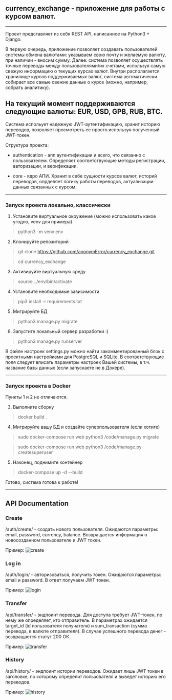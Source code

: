 ## currency_exchange - приложение для работы с курсом валют.

____

  Проект представляет из себя REST API, написанное на Python3 + Django.
  
  В первую очередь, приложение позволяет создавать пользователей системы обмена валютами: указываем свою почту и желаемую валюту, при наличии - вносим сумму. Далее: система позволяет осуществлять точные переводы между пользователями/их счетами, используя самую свежую информацию о текущих курсах валют. Внутри располагается хранилище курсов поддерживаемых валют, система автоматически собирает все самые свежие данные о курсе (можно, например, собрать аналитику).

  ## На текущий момент поддерживаются следующие валюты: EUR, USD, GPB, RUB, BTC.

  Система испольует надежную JWT-аутентификацию, хранит историю переводов, позволяет просмотреть ее просто используя полученный JWT-токен.
  
  Структура проекта:
  
  - authentication - апп аутентификации и всего, что связанно с пользователем. Определяет соответствующие методы регистрации, авторизации, и верификации.
  
  - core - ядро АПИ. Хранит в себе сущности курсов валют, историй переводов, опрделяет логику работы переводов, актуализации данных связанных с курсом.

____

### Запуск проекта локально, классически

1. Установите виртуальное окружение (можно использовать какое угодно, venv для примера)
> python3 -m venv env

2. Клонируйте репозиторий
> git clone https://github.com/anonymError/currency_exchange.git

> cd currency_exchange

3. Активируйте виртуальную среду
> source ../env/bin/activate

4. Установите необходимые зависимости
> pip3 install -r requirements.txt

5. Мигрируйте БД
> python3 manage.py migrate

6. Запустите локальный сервер разработки :)
> python3 manage.py runserver


В файле настроек settings.py можно найти закомментированный блок с проектными настройками для PostgreSQL и SQLite. В соответствующие поля следует вписать параметры настроек Вашей системы, в т.ч. название базы данных (если запускаете не в Докере).

___

### Запуск проекта в Docker

Пункты 1 и 2 не отличаются.

3. Выполните сборку
> docker build .

4. Мигрируйте вашу БД и создайте суперпользователя (если хотите)
> sudo docker-compose run web python3 /code/manage.py migrate

> sudo docker-compose run web python3 /code/manage.py createsuperuser

5. Наконец, поднимите контейнер
> docker-compose up -d --build

Готово, система готова к работе!

___

## API Documentation

### Create

/auth/create/ - создать нового пользователя. Ожидаются параметры: email, password, currency, balance. Возвращается информация о новосозданном пользователе и JWT токен.

Пример:
![create](https://github.com/anonymError/currency_exchange/raw/master/_images_for_git/create.png)

### Log in

/auth/login/ - авторизоваться, получить токен. Ожидаются параметры: email и password. В ответ получаем JWT токен.

Пример:
![login](https://github.com/anonymError/currency_exchange/raw/master/_images_for_git/login.png)

### Transfer

/api/transfer/ - эндпоинт перевода. Для доступа требует JWT-токен, по нему же определяет, кто отправитель. В параметрах ожидается target_id (id пользователя получателя) и sum_transaction (сумма перевода, в валюте отправителя). В случае успешного перевода денег - возвращается статут 200 ОК.

Пример:
![transfer](https://github.com/anonymError/currency_exchange/raw/master/_images_for_git/transate.png)

### History

/api/history/ - эндпоинт истории переводов. Ожидает лишь JWT токен в заголовке, по которому определит пользователя и выведет историю его переводов.

Пример:
![history](https://github.com/anonymError/currency_exchange/raw/master/_images_for_git/history.png)
